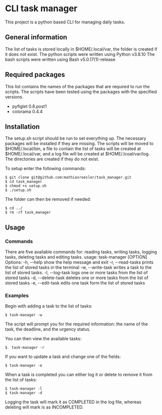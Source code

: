 # CLI task manager

This project is a python based CLI for managing daily tasks. 

## General information

The list of tasks is stored locally in $HOME/.local/var, the folder is created if it does not exist.
The python scripts were written using Python v3.8.10
The bash scripts were written using Bash v5.0.17(1)-release

## Required packages

This list contains the names of the packages that are required to run the scripts. The scripts have been tested using the packages with the specified versions.

   * pyfiglet 0.8.post1
   * colorama 0.4.4

## Installation

The setup.sh script should be run to set everything up. The necessary packages will be installed if they are missing. The scripts will be moved to $HOME/.local/bin, a file to contain the list of tasks will be created at $HOME/.local/var, and a log file will be created at $HOME/.lcoal/var/log. The directories are created if they do not exist.

To setup enter the following commands:

    $ git clone git@github.com:mathiasroesler/task_manager.git
    $ cd task_manager
    $ chmod +x setup.sh
    $ ./setup.sh

The folder can then be removed if needed:

    $ cd ../
    $ rm -rf task_manager

## Usage
###  Commands	

There are five available commands for: reading tasks, writing tasks, logging tasks, deleting tasks and editing tasks.
usage: task-manager [OPTION]
Options:
	-h, --help         show the help message and exit
  	-r, --read-tasks   prints the list of stored tasks in the terminal
  	-w, --write-task   writes a task to the list of stored tasks.
  	-l, --log-task     logs one or more tasks from the list of stored tasks
  	-d, --delete-task  deletes one or more tasks from the list of stored tasks
  	-e, --edit-task    edits one task form the list of stored tasks

### Examples

Begin with adding a task to the list of tasks:

    $ task-manager -w
	
The script will prompt you for the required information: the name of the task, the deadline, and the urgency status. 

You can then view the available tasks:

    $  task-manager -r
	
If you want to update a task and change one of the fields:

    $ task-manager -e
	
When a task is completed you can either log it or delete to remove it from the list of tasks:

    $ task-manager -l
    $ task-manager -d

Logging the task will mark it as COMPLETED in the log file, whereas deleting will mark is as INCOMPLETED.
